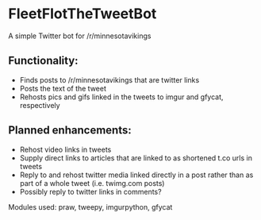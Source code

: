 # FleetFlotTheTweetBot

A simple Twitter bot for /r/minnesotavikings

## Functionality:

* Finds posts to /r/minnesotavikings that are twitter links
* Posts the text of the tweet
* Rehosts pics and gifs linked in the tweets to imgur and gfycat, respectively

## Planned enhancements:

* Rehost video links in tweets
* Supply direct links to articles that are linked to as shortened t.co urls in tweets
* Reply to and rehost twitter media linked directly in a post rather than as part of a whole tweet (i.e. twimg.com posts)
* Possibly reply to twitter links in comments?



Modules used: praw, tweepy, imgurpython, gfycat